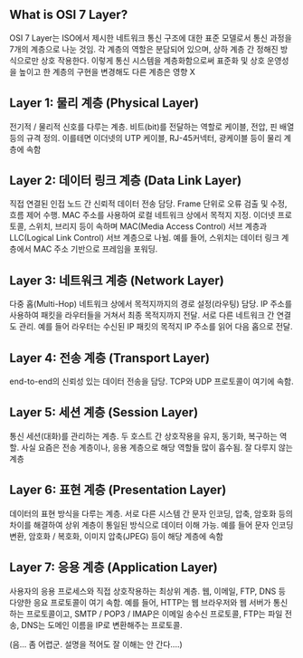 
## What is OSI 7 Layer? 
OSI 7 Layer는 ISO에서 제시한 네트워크 통신 구조에 대한 표준 모델로서 통신 과정을 7개의 계층으로 나눈 것임. 각 계층의 역할은 분담되어 있으며, 상하 계층 간 정해진 방식으로만 상호 작용한다. 이렇게 통신 시스템을 계층화함으로써 표준화 및 상호 운영성을 높이고 한 계층의 구현을 변경해도 다른 계층은 영향 X

## Layer 1: 물리 계층 (Physical Layer)
전기적 / 물리적 신호를 다루는 계층. 비트(bit)를 전달하는 역할로 케이블, 전압, 핀 배열 등의 규격 정의. 이를테면 이더넷의 UTP 케이블, RJ-45커넥터, 광케이블 등이 물리 계층에 속함

## Layer 2: 데이터 링크 계층 (Data Link Layer)
직접 연결된 인접 노드 간 신뢰적 데이터 전송 담당. Frame 단위로 오류 검출 및 수정, 흐름 제어 수행. MAC 주소를 사용하여 로컬 네트워크 상에서 목적지 지정. 이더넷 프로토콜, 스위치, 브리지 등이 속하며 MAC(Media Access Control) 서브 계층과 LLC(Logical Link Control) 서브 계층으로 나뉨. 예를 들어, 스위치는 데이터 링크 계층에서 MAC 주소 기반으로 프레임을 포워딩.

## Layer 3: 네트워크 계층 (Network Layer)
다중 홉(Multi-Hop) 네트워크 상에서 목적지까지의 경로 설정(라우팅) 담당. IP 주소를 사용하여 패킷을 라우터들을 거쳐서 최종 목적지까지 전달. 서로 다른 네트워크 간 연결도 관리. 예를 들어 라우터는 수신된 IP 패킷의 목적지 IP 주소를 읽어 다음 홉으로 전달.

## Layer 4: 전송 계층 (Transport Layer)
end-to-end의 신뢰성 있는 데이터 전송을 담당. TCP와 UDP 프로토콜이 여기에 속함. 

## Layer 5: 세션 계층 (Session Layer)
통신 세션(대화)를 관리하는 계층. 두 호스트 간 상호작용을 유지, 동기화, 복구하는 역할. 사실 요즘은 전송 계층이나, 응용 계층으로 해당 역할들 많이 흡수됨. 잘 다루지 않는 계층

## Layer 6: 표현 계층 (Presentation Layer)
데이터의 표현 방식을 다루는 계층. 서로 다른 시스템 간 문자 인코딩, 압축, 암호화 등의 차이를 해결하여 상위 계층이 통일된 방식으로 데이터 이해 가능. 예를 들어 문자 인코딩 변환, 암호화 / 복호화, 이미지 압축(JPEG) 등이 해당 계층에 속함

## Layer 7: 응용 계층 (Application Layer)
사용자의 응용 프로세스와 직접 상호작용하는 최상위 계층. 웹, 이메일, FTP, DNS 등 다양한 응요 프로토콜이 여기 속함. 예를 들어, HTTP는 웹 브라우저와 웹 서버가 통신하는 프로토콜이고, SMTP / POP3 / IMAP은 이메일 송수신 프로토콜, FTP는 파일 전송, DNS는 도메인 이름을 IP로 변환해주는 프로토콜.


(음... 좀 어렵군. 설명을 적어도 잘 이해는 안 간다....)